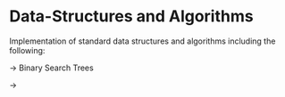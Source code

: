 # Data-Structures and Algorithms

Implementation of standard data structures and algorithms including the following:

-> Binary Search Trees

->
